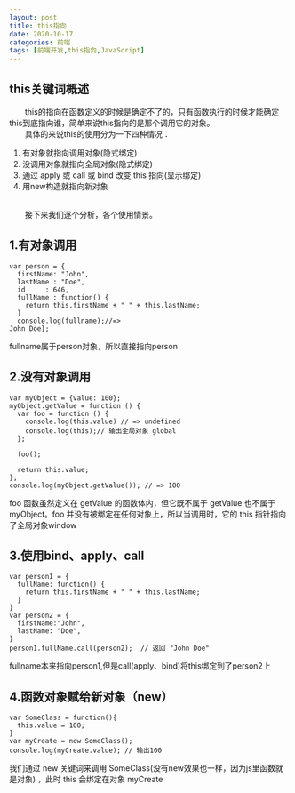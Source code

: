 ```yaml
---
layout: post
title: this指向
date: 2020-10-17
categories: 前端
tags: [前端开发,this指向,JavaScript]
---
```

## this关键词概述

&emsp;&emsp;this的指向在函数定义的时候是确定不了的，只有函数执行的时候才能确定this到底指向谁，简单来说this指向的是那个调用它的对象。<br/>
&emsp;&emsp;具体的来说this的使用分为一下四种情况：
1. 有对象就指向调用对象(隐式绑定)
2. 没调用对象就指向全局对象(隐式绑定)
3. 通过 apply 或 call 或 bind 改变 this 指向(显示绑定)
4. 用new构造就指向新对象
<br/>
&emsp;&emsp;接下来我们逐个分析，各个使用情景。

## 1.有对象调用

```
var person = {
  firstName: "John",
  lastName : "Doe",
  id     : 646,
  fullName : function() {
    return this.firstName + " " + this.lastName;
  }
  console.log(fullname);//=>
John Doe};
```
fullname属于person对象，所以直接指向person

## 2.没有对象调用

```
var myObject = {value: 100};
myObject.getValue = function () {
  var foo = function () {
    console.log(this.value) // => undefined
    console.log(this);// 输出全局对象 global
  };

  foo();

  return this.value;
};
console.log(myObject.getValue()); // => 100
```
foo 函数虽然定义在 getValue 的函数体内，但它既不属于 getValue 也不属于 myObject。foo 并没有被绑定在任何对象上，所以当调用时，它的 this 指针指向了全局对象window


## 3.使用bind、apply、call

```
var person1 = {
  fullName: function() {
    return this.firstName + " " + this.lastName;
  }
}
var person2 = {
  firstName:"John",
  lastName: "Doe",
}
person1.fullName.call(person2);  // 返回 "John Doe"
```
fullname本来指向person1,但是call(apply、bind)将this绑定到了person2上

## 4.函数对象赋给新对象（new）

```
var SomeClass = function(){
  this.value = 100;
}
var myCreate = new SomeClass();
console.log(myCreate.value); // 输出100
```
我们通过 new 关键词来调用 SomeClass(没有new效果也一样，因为js里函数就是对象) ，此时 this 会绑定在对象 myCreate 